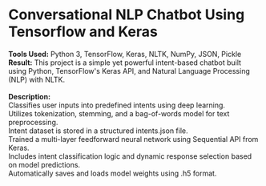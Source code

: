 # **Conversational NLP Chatbot Using Tensorflow and Keras** <br/>

**Tools Used:** Python 3, TensorFlow, Keras, NLTK, NumPy, JSON, Pickle <br/>
**Result:** This project is a simple yet powerful intent-based chatbot built using Python, TensorFlow's Keras API, and Natural Language Processing (NLP) with NLTK.
<br/><br/>
**Description:** <br/>
Classifies user inputs into predefined intents using deep learning. <br>
Utilizes tokenization, stemming, and a bag-of-words model for text preprocessing. <br>
Intent dataset is stored in a structured intents.json file. <br>
Trained a multi-layer feedforward neural network using Sequential API from Keras. <br>
Includes intent classification logic and dynamic response selection based on model predictions. <br>
Automatically saves and loads model weights using .h5 format. <br>
